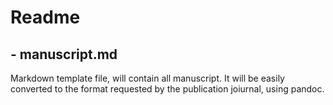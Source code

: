 # Readme

## - manuscript.md
Markdown template file, will contain all manuscript.
It will be easily converted to the format requested by the publication joiurnal, using pandoc.

